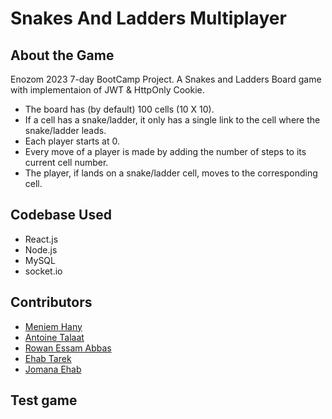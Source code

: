 # Snakes And Ladders Multiplayer

## About the Game

Enozom 2023 7-day BootCamp Project.
A Snakes and Ladders Board game with implementaion of JWT & HttpOnly Cookie.
- The board has (by default) 100 cells (10 X 10).
- If a cell has a snake/ladder, it only has a single link to the cell where the snake/ladder leads.
- Each player starts at 0.
- Every move of a player is made by adding the number of steps to its current cell number.
- The player, if lands on a snake/ladder cell, moves to the corresponding cell.

## Codebase Used

- React.js
- Node.js
- MySQL
- socket.io

## Contributors

- [Meniem Hany](https://github.com/Ghost8345)
- [Antoine Talaat](https://github.com/AntoineTalaat)
- [Rowan Essam Abbas](https://github.com/Rowan-Essam61)
- [Ehab Tarek](https://github.com/Irenaeus-XVI)
- [Jomana Ehab](https://github.com/jomanaehabb)

## Test game
